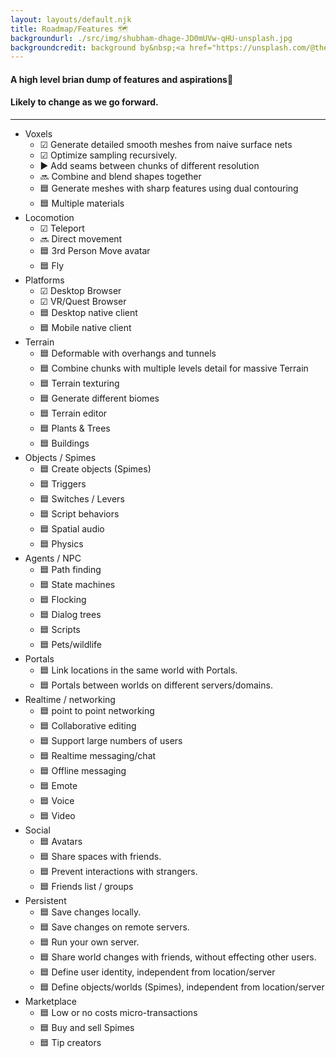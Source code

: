 ```yaml
---
layout: layouts/default.njk
title: Roadmap/Features 🗺
backgroundurl: ./src/img/shubham-dhage-JD0mUVw-qHU-unsplash.jpg
backgroundcredit: background by&nbsp;<a href="https://unsplash.com/@theshubhamdhage?utm_source=unsplash&utm_medium=referral&utm_content=creditCopyText">Shubham Dhage</a>&nbsp;on&nbsp;<a href="https://unsplash.com/@theshubhamdhage?utm_source=unsplash&utm_medium=referral&utm_content=creditCopyText">Unsplash</a>
---
```


#### A high level brian dump of features and aspirations🦄 
#### Likely to change as we go forward.
******

- Voxels
    - ☑ Generate detailed smooth meshes from naive surface nets
    - ☑ Optimize sampling recursively.
    - ▶ Add seams between chunks of different resolution
    - 🔜 Combine and blend shapes together
    - 🟦 Generate meshes with sharp features using dual contouring
    - 🟦 Multiple materials
- Locomotion
    - ☑ Teleport
    - 🔜 Direct movement
    - 🟦 3rd Person Move avatar
    - 🟦 Fly
- Platforms
    - ☑ Desktop Browser
    - ☑ VR/Quest Browser
    - 🟦 Desktop native client
    - 🟦 Mobile native client
- Terrain
    - 🟦 Deformable with overhangs and tunnels
    - 🟦 Combine chunks with multiple levels detail for massive Terrain
    - 🟦 Terrain texturing
    - 🟦 Generate different biomes
    - 🟦 Terrain editor
    - 🟦 Plants & Trees
    - 🟦 Buildings
- Objects / Spimes
    - 🟦 Create objects (Spimes)
    - 🟦 Triggers
    - 🟦 Switches / Levers
    - 🟦 Script behaviors
    - 🟦 Spatial audio
    - 🟦 Physics
- Agents / NPC
    - 🟦 Path finding
    - 🟦 State machines
    - 🟦 Flocking
    - 🟦 Dialog trees
    - 🟦 Scripts
    - 🟦 Pets/wildlife
- Portals
    - 🟦 Link locations in the same world with Portals.
    - 🟦 Portals between worlds on different servers/domains. 
- Realtime / networking
    - 🟦 point to point networking
    - 🟦 Collaborative editing
    - 🟦 Support large numbers of users
    - 🟦 Realtime messaging/chat
    - 🟦 Offline messaging
    - 🟦 Emote 
    - 🟦 Voice
    - 🟦 Video
- Social
    - 🟦 Avatars
    - 🟦 Share spaces with friends.
    - 🟦 Prevent interactions with strangers.
    - 🟦 Friends list / groups
- Persistent
    - 🟦 Save changes locally.
    - 🟦 Save changes on remote servers.
    - 🟦 Run your own server.
    - 🟦 Share world changes with friends, without effecting other users.
    - 🟦 Define user identity, independent from location/server
    - 🟦 Define objects/worlds (Spimes), independent from location/server
- Marketplace
    - 🟦 Low or no costs micro-transactions
    - 🟦 Buy and sell Spimes
    - 🟦 Tip creators